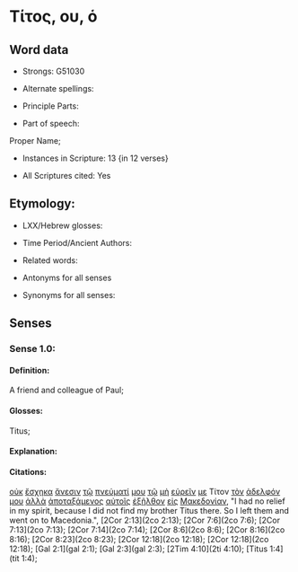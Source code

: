 # Τίτος, ου, ὁ 

<!-- Status: S2=NeedsReview -->
<!-- Lexica used for edits: BDAG, FFM, LN, A-S -->

## Word data

* Strongs: G51030

* Alternate spellings:

* Principle Parts: 

* Part of speech: 

Proper Name;

* Instances in Scripture: 13 {in 12 verses}

* All Scriptures cited: Yes

## Etymology: 

* LXX/Hebrew glosses: 

* Time Period/Ancient Authors: 

* Related words: 

* Antonyms for all senses

* Synonyms for all senses: 

## Senses 

### Sense 1.0:

#### Definition: 

A friend and colleague of Paul;

#### Glosses:

Titus;

#### Explanation:

#### Citations:

[οὐκ](../G37560/01.md) [ἔσχηκα](../G21920/01.md) [ἄνεσιν](../G04250/01.md) [τῷ](../G35880/01.md) [πνεύματί](../G41510/01.md) [μου](../G14730/01.md) [τῷ](../G35880/01.md) [μὴ](../G33610/01.md) [εὑρεῖν](../G21470/01.md) [με](../G14730/01.md) Τίτον [τὸν](../G35880/01.md) [ἀδελφόν](../G00800/01.md) [μου](../G14730/01.md) [ἀλλὰ](../G02350/01.md) [ἀποταξάμενος](../G06570/01.md) [αὐτοῖς](../G08460/01.md) [ἐξῆλθον](../G18310/01.md) [εἰς](../G15190/01.md) [Μακεδονίαν](../G31090/01.md), 
"I had no relief in my spirit, because I did not find my brother Titus there. So I left them and went on to Macedonia.", 
[2Cor 2:13](2co 2:13);  [2Cor 7:6](2co 7:6);  [2Cor 7:13](2co 7:13);  [2Cor 7:14](2co 7:14);  [2Cor 8:6](2co 8:6);  [2Cor 8:16](2co 8:16);  [2Cor 8:23](2co 8:23);  [2Cor 12:18](2co 12:18);  [2Cor 12:18](2co 12:18);  [Gal 2:1](gal 2:1);  [Gal 2:3](gal 2:3);  [2Tim 4:10](2ti 4:10);  [Titus 1:4](tit 1:4);                                      
